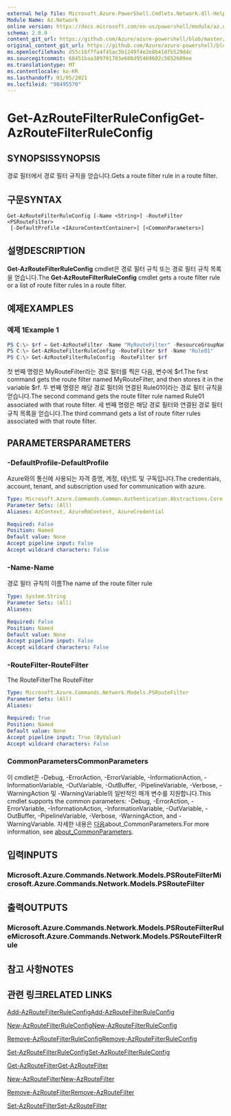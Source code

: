 ```yaml
---
external help file: Microsoft.Azure.PowerShell.Cmdlets.Network.dll-Help.xml
Module Name: Az.Network
online version: https://docs.microsoft.com/en-us/powershell/module/az.network/get-azroutefilterruleconfig
schema: 2.0.0
content_git_url: https://github.com/Azure/azure-powershell/blob/master/src/Network/Network/help/Get-AzRouteFilterRuleConfig.md
original_content_git_url: https://github.com/Azure/azure-powershell/blob/master/src/Network/Network/help/Get-AzRouteFilterRuleConfig.md
ms.openlocfilehash: d55c16f7fa4f45ac3b1249f4e2e8b41dfb529d4c
ms.sourcegitcommit: 68451baa389791703e666d95469602c5652609ee
ms.translationtype: MT
ms.contentlocale: ko-KR
ms.lasthandoff: 01/05/2021
ms.locfileid: "98495570"
---
```

# <span data-ttu-id="47123-101">Get-AzRouteFilterRuleConfig</span><span class="sxs-lookup"><span data-stu-id="47123-101">Get-AzRouteFilterRuleConfig</span></span>

## <span data-ttu-id="47123-102">SYNOPSIS</span><span class="sxs-lookup"><span data-stu-id="47123-102">SYNOPSIS</span></span>
<span data-ttu-id="47123-103">경로 필터에서 경로 필터 규칙을 얻습니다.</span><span class="sxs-lookup"><span data-stu-id="47123-103">Gets a route filter rule in a route filter.</span></span>

## <span data-ttu-id="47123-104">구문</span><span class="sxs-lookup"><span data-stu-id="47123-104">SYNTAX</span></span>

```
Get-AzRouteFilterRuleConfig [-Name <String>] -RouteFilter <PSRouteFilter>
 [-DefaultProfile <IAzureContextContainer>] [<CommonParameters>]
```

## <span data-ttu-id="47123-105">설명</span><span class="sxs-lookup"><span data-stu-id="47123-105">DESCRIPTION</span></span>
<span data-ttu-id="47123-106">**Get-AzRouteFilterRuleConfig** cmdlet은 경로 필터 규칙 또는 경로 필터 규칙 목록을 얻습니다.</span><span class="sxs-lookup"><span data-stu-id="47123-106">The **Get-AzRouteFilterRuleConfig** cmdlet gets a route filter rule or a list of route filter rules in a route filter.</span></span>

## <span data-ttu-id="47123-107">예제</span><span class="sxs-lookup"><span data-stu-id="47123-107">EXAMPLES</span></span>

### <span data-ttu-id="47123-108">예제 1</span><span class="sxs-lookup"><span data-stu-id="47123-108">Example 1</span></span>
```powershell
PS C:\> $rf = Get-AzRouteFilter -Name "MyRouteFilter" -ResourceGroupName "MyResourceGroup"
PS C:\> Get-AzRouteFilterRuleConfig -RouteFilter $rf -Name "Rule01"
PS C:\> Get-AzRouteFilterRuleConfig -RouteFilter $rf
```

<span data-ttu-id="47123-109">첫 번째 명령은 MyRouteFilter라는 경로 필터를 찍은 다음, 변수에 $rf.</span><span class="sxs-lookup"><span data-stu-id="47123-109">The first command gets the route filter named MyRouteFilter, and then stores it in the variable $rf.</span></span>
<span data-ttu-id="47123-110">두 번째 명령은 해당 경로 필터와 연결된 Rule01이라는 경로 필터 규칙을 얻습니다.</span><span class="sxs-lookup"><span data-stu-id="47123-110">The second command gets the route filter rule named Rule01 associated with that route filter.</span></span>
<span data-ttu-id="47123-111">세 번째 명령은 해당 경로 필터와 연결된 경로 필터 규칙 목록을 얻습니다.</span><span class="sxs-lookup"><span data-stu-id="47123-111">The third command gets a list of route filter rules associated with that route filter.</span></span>

## <span data-ttu-id="47123-112">PARAMETERS</span><span class="sxs-lookup"><span data-stu-id="47123-112">PARAMETERS</span></span>

### <span data-ttu-id="47123-113">-DefaultProfile</span><span class="sxs-lookup"><span data-stu-id="47123-113">-DefaultProfile</span></span>
<span data-ttu-id="47123-114">Azure와의 통신에 사용되는 자격 증명, 계정, 테넌트 및 구독입니다.</span><span class="sxs-lookup"><span data-stu-id="47123-114">The credentials, account, tenant, and subscription used for communication with azure.</span></span>

```yaml
Type: Microsoft.Azure.Commands.Common.Authentication.Abstractions.Core.IAzureContextContainer
Parameter Sets: (All)
Aliases: AzContext, AzureRmContext, AzureCredential

Required: False
Position: Named
Default value: None
Accept pipeline input: False
Accept wildcard characters: False
```

### <span data-ttu-id="47123-115">-Name</span><span class="sxs-lookup"><span data-stu-id="47123-115">-Name</span></span>
<span data-ttu-id="47123-116">경로 필터 규칙의 이름</span><span class="sxs-lookup"><span data-stu-id="47123-116">The name of the route filter rule</span></span>

```yaml
Type: System.String
Parameter Sets: (All)
Aliases:

Required: False
Position: Named
Default value: None
Accept pipeline input: False
Accept wildcard characters: False
```

### <span data-ttu-id="47123-117">-RouteFilter</span><span class="sxs-lookup"><span data-stu-id="47123-117">-RouteFilter</span></span>
<span data-ttu-id="47123-118">The RouteFilter</span><span class="sxs-lookup"><span data-stu-id="47123-118">The RouteFilter</span></span>

```yaml
Type: Microsoft.Azure.Commands.Network.Models.PSRouteFilter
Parameter Sets: (All)
Aliases:

Required: True
Position: Named
Default value: None
Accept pipeline input: True (ByValue)
Accept wildcard characters: False
```

### <span data-ttu-id="47123-119">CommonParameters</span><span class="sxs-lookup"><span data-stu-id="47123-119">CommonParameters</span></span>
<span data-ttu-id="47123-120">이 cmdlet은 -Debug, -ErrorAction, -ErrorVariable, -InformationAction, -InformationVariable, -OutVariable, -OutBuffer, -PipelineVariable, -Verbose, -WarningAction 및 -WarningVariable의 일반적인 매개 변수를 지원합니다.</span><span class="sxs-lookup"><span data-stu-id="47123-120">This cmdlet supports the common parameters: -Debug, -ErrorAction, -ErrorVariable, -InformationAction, -InformationVariable, -OutVariable, -OutBuffer, -PipelineVariable, -Verbose, -WarningAction, and -WarningVariable.</span></span> <span data-ttu-id="47123-121">자세한 내용은 [다음](http://go.microsoft.com/fwlink/?LinkID=113216)about_CommonParameters.</span><span class="sxs-lookup"><span data-stu-id="47123-121">For more information, see [about_CommonParameters](http://go.microsoft.com/fwlink/?LinkID=113216).</span></span>

## <span data-ttu-id="47123-122">입력</span><span class="sxs-lookup"><span data-stu-id="47123-122">INPUTS</span></span>

### <span data-ttu-id="47123-123">Microsoft.Azure.Commands.Network.Models.PSRouteFilter</span><span class="sxs-lookup"><span data-stu-id="47123-123">Microsoft.Azure.Commands.Network.Models.PSRouteFilter</span></span>

## <span data-ttu-id="47123-124">출력</span><span class="sxs-lookup"><span data-stu-id="47123-124">OUTPUTS</span></span>

### <span data-ttu-id="47123-125">Microsoft.Azure.Commands.Network.Models.PSRouteFilterRule</span><span class="sxs-lookup"><span data-stu-id="47123-125">Microsoft.Azure.Commands.Network.Models.PSRouteFilterRule</span></span>

## <span data-ttu-id="47123-126">참고 사항</span><span class="sxs-lookup"><span data-stu-id="47123-126">NOTES</span></span>

## <span data-ttu-id="47123-127">관련 링크</span><span class="sxs-lookup"><span data-stu-id="47123-127">RELATED LINKS</span></span>

[<span data-ttu-id="47123-128">Add-AzRouteFilterRuleConfig</span><span class="sxs-lookup"><span data-stu-id="47123-128">Add-AzRouteFilterRuleConfig</span></span>](./Add-AzRouteFilterRuleConfig.md)

[<span data-ttu-id="47123-129">New-AzRouteFilterRuleConfig</span><span class="sxs-lookup"><span data-stu-id="47123-129">New-AzRouteFilterRuleConfig</span></span>](./New-AzRouteFilterRuleConfig.md)

[<span data-ttu-id="47123-130">Remove-AzRouteFilterRuleConfig</span><span class="sxs-lookup"><span data-stu-id="47123-130">Remove-AzRouteFilterRuleConfig</span></span>](./Remove-AzRouteFilterRuleConfig.md)

[<span data-ttu-id="47123-131">Set-AzRouteFilterRuleConfig</span><span class="sxs-lookup"><span data-stu-id="47123-131">Set-AzRouteFilterRuleConfig</span></span>](./Set-AzRouteFilterRuleConfig.md)

[<span data-ttu-id="47123-132">Get-AzRouteFilter</span><span class="sxs-lookup"><span data-stu-id="47123-132">Get-AzRouteFilter</span></span>](./Get-AzRouteFilter.md)

[<span data-ttu-id="47123-133">New-AzRouteFilter</span><span class="sxs-lookup"><span data-stu-id="47123-133">New-AzRouteFilter</span></span>](./New-AzRouteFilter.md)

[<span data-ttu-id="47123-134">Remove-AzRouteFilter</span><span class="sxs-lookup"><span data-stu-id="47123-134">Remove-AzRouteFilter</span></span>](./Remove-AzRouteFilter.md)

[<span data-ttu-id="47123-135">Set-AzRouteFilter</span><span class="sxs-lookup"><span data-stu-id="47123-135">Set-AzRouteFilter</span></span>](./Set-AzRouteFilter.md)
